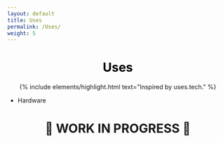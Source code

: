 ```yaml
---
layout: default
title: Uses
permalink: /Uses/
weight: 5
---
```

<h1 style="text-align:center; color: #000000">
    <div>
        <b>Uses</b>
    </div>
</h1>
<div style="text-align:center">
{% include elements/highlight.html text="Inspired by uses.tech." %}
</div>

* Hardware
<h1>
<div style="text-align:center"> &#128679; <b>WORK IN PROGRESS</b> &#128679; </div>
</h1>